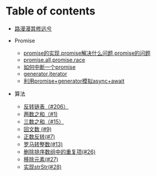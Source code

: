 # Table of contents

* [路漫漫其修远兮](README.md)

* Promise
  * [promise的实现,promise解决什么问题,promise的问题](./yibu/promise.md)
  * [promise.all,promise.race](./yibu/allRace.md)
  * [如何中断一个promise](./yibu/break.md)
  * [generator,iterator](./yibu/generator.md)
  * [利用promise+generator模拟async+await](./yibu/async.md)

* 算法
  
  * [反转链表（#206）](https://github.com/Nightwishes/learning-Record/blob/master/leetCode/206.js)
  * [两数之和（#1)](https://github.com/Nightwishes/learning-Record/blob/master/leetCode/twoSum.js)
  * [三数之和（#15）](https://github.com/Nightwishes/learning-Record/blob/master/leetCode/15.treeSum.js)
  * [回文数 (#9)](https://github.com/Nightwishes/learning-Record/blob/master/leetCode/9.huiwen.js)
  * [正数反转(#7)](https://github.com/Nightwishes/learning-Record/blob/master/leetCode/7.整数反转.js)
  * [罗马转整数(#13)](https://github.com/Nightwishes/learning-Record/blob/master/leetCode/13.罗马数字转整数.js)
  * [删除排序数组中的重复项(#26)](https://github.com/Nightwishes/learning-Record/blob/master/leetCode/14.删除排序数组中的重复项.js)
  * [移除元素(#27)](https://github.com/Nightwishes/learning-Record/blob/master/leetCode/27.remove.js)
  * [实现strStr(#28)](https://github.com/Nightwishes/learning-Record/blob/master/leetCode/28.str.js)
